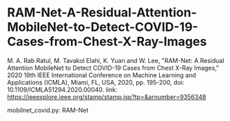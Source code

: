 # RAM-Net-A-Residual-Attention-MobileNet-to-Detect-COVID-19-Cases-from-Chest-X-Ray-Images

M. A. Rab Ratul, M. Tavakol Elahi, K. Yuan and W. Lee, "RAM-Net: A Residual Attention MobileNet to Detect COVID-19 Cases from Chest X-Ray Images," 2020 19th IEEE International Conference on Machine Learning and Applications (ICMLA), Miami, FL, USA, 2020, pp. 195-200, doi: 10.1109/ICMLA51294.2020.00040.
link: https://ieeexplore.ieee.org/stamp/stamp.jsp?tp=&arnumber=9356348

mobilnet_covid.py: RAM-Net
